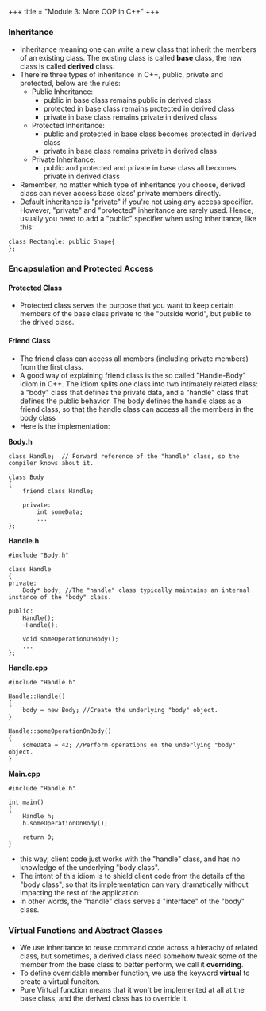 +++
title =  "Module 3: More OOP in C++"
+++
### Inheritance

* Inheritance meaning one can write a new class that inherit the members of an existing class. The existing class is called **base** class, the new class is called **derived** class.
* There're three types of inheritance in C++, public, private and protected, below are the rules:
    * Public Inheritance:
        * public in base class remains public in derived class
        * protected in base class remains  protected in derived class
        * private in base class remains private in derived class
    * Protected Inheritance:
        * public and protected in base class becomes protected in derived class
        * private in base class remains private in derived class
    * Private Inheritance:
        * public and protected and private in base class all becomes  private in derived class
* Remember, no matter which type of inheritance you choose, derived class can never access base class' private members directly.
* Default inheritance is "private" if you're not using any access specifier. However, "private" and "protected" inheritance are rarely used. Hence, usually you need to add a "public" specifier when using inheritance, like this:

```
class Rectangle: public Shape{
};
```

### Encapsulation and Protected Access

#### Protected Class
* Protected class serves the purpose that you want to keep certain members of the base class private to the "outside world", but public to the drived class.

#### Friend Class
* The friend class can access all members (including private members) from the first class.
* A good way of explaining friend class is the so called "Handle-Body" idiom in C++. The idiom splits one class into two intimately related class: a "body" class that defines the private data, and a "handle" class that defines the public behavior. The body defines the handle class as a friend class, so that the handle class can access all the members in the body class
* Here is the implementation:

**Body.h**
```
class Handle;  // Forward reference of the "handle" class, so the compiler knows about it.

class Body
{
    friend class Handle;

    private:
        int someData;
        ...
};
```
**Handle.h**
```
#include "Body.h"

class Handle
{
private:
    Body* body; //The "handle" class typically maintains an internal instance of the "body" class.

public:
    Handle();
    ~Handle();

    void someOperationOnBody();
    ...
};
```
**Handle.cpp**
```
#include "Handle.h"

Handle::Handle()
{
    body = new Body; //Create the underlying "body" object.
}

Handle::someOperationOnBody()
{
    someData = 42; //Perform operations on the underlying "body" object.
}
```
**Main.cpp**
```
#include "Handle.h"

int main()
{
    Handle h;
    h.someOperationOnBody();

    return 0;
}
```

* this way, client code just works with the "handle" class, and has no knowledge of the underlying "body class". 
* The intent of this idiom is to shield client code from the details of the "body class", so that its implementation can vary dramatically without impacting the rest of the application
* In other words, the "handle" class serves a "interface" of the "body" class.

### Virtual Functions and Abstract Classes
* We use inheritance to reuse command code across a hierachy of related class, but sometimes, a derived class need somehow tweak some of the member from the base class to better perform, we call it **overriding**.
* To define overridable member function, we use the keyword **virtual** to create a virtual funciton.
* Pure Virtual function means that it won't be implemented at all at the base class, and the derived class has to override it.

